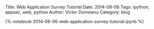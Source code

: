 Title: Web Application Survey Tutorial
Date: 2014-08-06
Tags: ipython, appsec, web, python
Author: Victor Dorneanu
Category: blog

{% notebook 2014-08-06-web-application-survey-tutorial.ipynb %}
